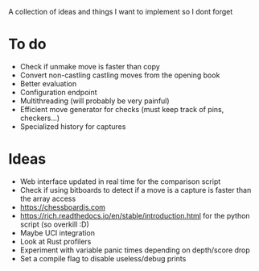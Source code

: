 A collection of ideas and things I want to implement so I dont forget

# To do
- Check if unmake move is faster than copy
- Convert non-castling castling moves from the opening book
- Better evaluation
- Configuration endpoint
- Multithreading (will probably be very painful)
- Efficient move generator for checks (must keep track of pins, checkers...)
- Specialized history for captures

# Ideas
- Web interface updated in real time for the comparison script
- Check if using bitboards to detect if a move is a capture is faster than the array access
- https://chessboardjs.com
- https://rich.readthedocs.io/en/stable/introduction.html for the python script (so overkill :D)
- Maybe UCI integration
- Look at Rust profilers
- Experiment with variable panic times depending on depth/score drop
- Set a compile flag to disable useless/debug prints